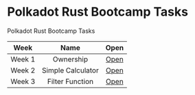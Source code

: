 # Polkadot Rust Bootcamp Tasks

Polkadot Rust Bootcamp Tasks

|  Week  |       Name        |         Open          |
| :----: | :---------------: | :-------------------: |
| Week 1 |     Ownership     | [Open](./ownership/)  |
| Week 2 | Simple Calculator | [Open](./calculator/) |
| Week 3 |  Filter Function  | [Open](./filter_fn/)  |
